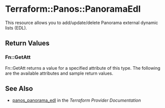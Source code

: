# Terraform::Panos::PanoramaEdl

This resource allows you to add/update/delete Panorama external dynamic lists (EDL).

## Return Values

### Fn::GetAtt

Fn::GetAtt returns a value for a specified attribute of this type. The following are the available attributes and sample return values.

## See Also

* [panos_panorama_edl](https://www.terraform.io/docs/providers/panos/r/panorama_edl.html) in the _Terraform Provider Documentation_